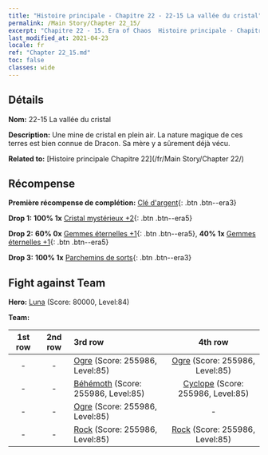 ```yaml
---
title: "Histoire principale - Chapitre 22 - 22-15 La vallée du cristal"
permalink: /Main Story/Chapter 22_15/
excerpt: "Chapitre 22 - 15. Era of Chaos  Histoire principale - Chapitre 22_15. 22-15 La vallée du cristal"
last_modified_at: 2021-04-23
locale: fr
ref: "Chapter 22_15.md"
toc: false
classes: wide
---
```


## Détails

 **Nom:** 22-15 La vallée du cristal

 **Description:** Une mine de cristal en plein air. La nature magique de ces terres est bien connue de Dracon. Sa mère y a sûrement déjà vécu.

 **Related to:** [Histoire principale Chapitre 22](/fr/Main Story/Chapter 22/)

## Récompense

 **Première récompense de complétion:** [Clé d'argent](/ItemsFR/con_693/){: .btn .btn--era3}

 **Drop 1:** **100% 1x** [Cristal mystérieux +2](/ItemsFR/mat_80/){: .btn .btn--era5}

 **Drop 2:** **60% 0x** [Gemmes éternelles +1](/ItemsFR/mat_72/){: .btn .btn--era5}, **40% 1x** [Gemmes éternelles +1](/ItemsFR/mat_72/){: .btn .btn--era5}

 **Drop 3:** **100% 1x** [Parchemins de sorts](/ItemsFR/con_694/){: .btn .btn--era3}


## Fight against Team
 **Hero:** [Luna](/fr/heroes/Luna/) (Score: 80000, Level:84)

 **Team:**


  | 1st row | 2nd row | 3rd row | 4th row |
  |:----:|:----:|:----|:----:|
  | - | - | [Ogre](/fr/units/Ogre/) (Score: 255986, Level:85)  | [Ogre](/fr/units/Ogre/) (Score: 255986, Level:85)  |
  | - | - | [Béhémoth](/fr/units/Behemoth/) (Score: 255986, Level:85)  | [Cyclope](/fr/units/Cyclops/) (Score: 255986, Level:85)  |
  | - | - | [Ogre](/fr/units/Ogre/) (Score: 255986, Level:85)  | - |
  | - | - | [Rock](/fr/units/Roc/) (Score: 255986, Level:85)  | [Rock](/fr/units/Roc/) (Score: 255986, Level:85)  |



